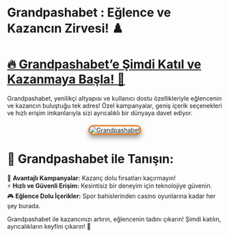 # Grandpashabet : Eğlence ve Kazancın Zirvesi! ♟️  

# <a href="https://cutt.ly/Grandpasha724">🔥 Grandpashabet’e Şimdi Katıl ve Kazanmaya Başla! 🎯</a>  
Grandpashabet, yenilikçi altyapısı ve kullanıcı dostu özellikleriyle eğlencenin ve kazancın buluştuğu tek adres! Özel kampanyalar, geniş içerik seçenekleri ve hızlı erişim imkanlarıyla sizi ayrıcalıklı bir dünyaya davet ediyor.  

<div style="text-align: center; margin-top: 20px;">  
    <a href="https://cutt.ly/Grandpasha724" title="Grandpashabet Güncel Giriş">  
        <img src="https://i.ibb.co/BtMhhf6/g-venligiris.jpg" alt="Grandpashabet" style="max-width: 100%; border: 3px solid #e67e22; border-radius: 15px; box-shadow: 0 6px 12px rgba(0,0,0,0.4);">  
    </a>  
</div>  

# 🌟 Grandpashabet ile Tanışın:  
💎 **Avantajlı Kampanyalar:** Kazanç dolu fırsatları kaçırmayın!  
⚡ **Hızlı ve Güvenli Erişim:** Kesintisiz bir deneyim için teknolojiye güvenin.  
🎮 **Eğlence Dolu İçerikler:** Spor bahislerinden casino oyunlarına kadar her şey burada.  

Grandpashabet ile kazancınızı artırın, eğlencenin tadını çıkarın! Şimdi katılın, ayrıcalıkların keyfini çıkarın! 🎉  
